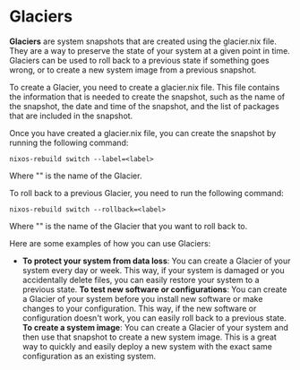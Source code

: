 # Glaciers

**Glaciers** are system snapshots that are created using the glacier.nix file. They are a way to preserve the state of your system at a given point in time. Glaciers can be used to roll back to a previous state if something goes wrong, or to create a new system image from a previous snapshot.

To create a Glacier, you need to create a glacier.nix file. This file contains the information that is needed to create the snapshot, such as the name of the snapshot, the date and time of the snapshot, and the list of packages that are included in the snapshot.

Once you have created a glacier.nix file, you can create the snapshot by running the following command:

`nixos-rebuild switch --label=<label>`

Where "<label>" is the name of the Glacier.

To roll back to a previous Glacier, you need to run the following command:

`nixos-rebuild switch --rollback=<label>`

Where "<label>" is the name of the Glacier that you want to roll back to.

Here are some examples of how you can use Glaciers:

- **To protect your system from data loss**: You can create a Glacier of your system every day or week. This way, if your system is damaged or you accidentally delete files, you can easily restore your system to a previous state.
**To test new software or configurations**: You can create a Glacier of your system before you install new software or make changes to your configuration. This way, if the new software or configuration doesn't work, you can easily roll back to a previous state.
**To create a system image**: You can create a Glacier of your system and then use that snapshot to create a new system image. This is a great way to quickly and easily deploy a new system with the exact same configuration as an existing system.
